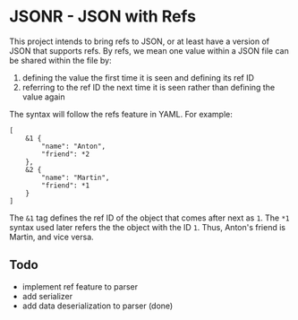 # JSONR - JSON with Refs

This project intends to bring refs to JSON, or at least
have a version of JSON that supports refs. By refs, we mean
one value within a JSON file can be shared within the file
by:

1. defining the value the first time it is seen and defining its ref ID
2. referring to the ref ID the next time it is seen rather than defining the value again

The syntax will follow the refs feature in YAML. For example:

```
[
    &1 {
        "name": "Anton",
        "friend": *2
    },
    &2 {
        "name": "Martin",
        "friend": *1
    }
]
```

The `&1` tag defines the ref ID of the object that comes after
next as `1`. The `*1` syntax used later refers the the object
with the ID `1`. Thus, Anton's friend is Martin, and vice versa.

## Todo

* implement ref feature to parser
* add serializer
* add data deserialization to parser (done)
